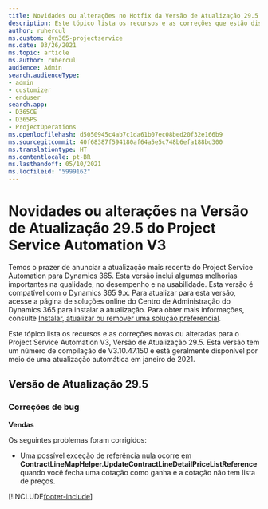 ```yaml
---
title: Novidades ou alterações no Hotfix da Versão de Atualização 29.5 do Project Service Automation V3
description: Este tópico lista os recursos e as correções que estão disponíveis no Hotfix da Versão de Atualização 29.5 do Project Service Automation V3.
author: ruhercul
ms.custom: dyn365-projectservice
ms.date: 03/26/2021
ms.topic: article
ms.author: ruhercul
audience: Admin
search.audienceType:
- admin
- customizer
- enduser
search.app:
- D365CE
- D365PS
- ProjectOperations
ms.openlocfilehash: d5050945c4ab7c1da61b07ec08bed20f32e166b9
ms.sourcegitcommit: 40f68387f594180af64a5e5c748b6efa188bd300
ms.translationtype: HT
ms.contentlocale: pt-BR
ms.lasthandoff: 05/10/2021
ms.locfileid: "5999162"
---
```

# <a name="whats-new-or-changed-in-project-service-automation-update-release-295-v3"></a>Novidades ou alterações na Versão de Atualização 29.5 do Project Service Automation V3

Temos o prazer de anunciar a atualização mais recente do Project Service Automation para Dynamics 365. Esta versão inclui algumas melhorias importantes na qualidade, no desempenho e na usabilidade. Esta versão é compatível com o Dynamics 365 9.x. Para atualizar para esta versão, acesse a página de soluções online do Centro de Administração do Dynamics 365 para instalar a atualização. Para obter mais informações, consulte [Instalar, atualizar ou remover uma solução preferencial](/power-platform/admin/install-remove-preferred-solution.md).

Este tópico lista os recursos e as correções novas ou alteradas para o Project Service Automation V3, Versão de Atualização 29.5. Esta versão tem um número de compilação de V3.10.47.150 e está geralmente disponível por meio de uma atualização automática em janeiro de 2021.

## <a name="update-release-295"></a>Versão de Atualização 29.5

### <a name="bug-fixes"></a>Correções de bug


**Vendas**

Os seguintes problemas foram corrigidos:

- Uma possível exceção de referência nula ocorre em **ContractLineMapHelper.UpdateContractLineDetailPriceListReference** quando você fecha uma cotação como ganha e a cotação não tem lista de preços.


[!INCLUDE[footer-include](../includes/footer-banner.md)]
